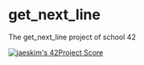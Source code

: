 # get_next_line
The get_next_line project of school 42

[![jaeskim's 42Project Score](https://badge42.herokuapp.com/api/project/alemarch/get_next_line)](https://github.com/JaeSeoKim/badge42)

